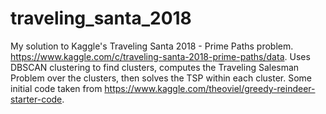 # traveling_santa_2018
My solution to Kaggle's Traveling Santa 2018 - Prime Paths problem. https://www.kaggle.com/c/traveling-santa-2018-prime-paths/data. Uses DBSCAN clustering to find clusters, computes the Traveling Salesman Problem over the clusters, then solves the TSP within each cluster. Some initial code taken from https://www.kaggle.com/theoviel/greedy-reindeer-starter-code.

